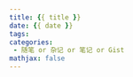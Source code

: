 ```yaml
---
title: {{ title }}
date: {{ date }}
tags:
categories:
 - 随笔 or 杂记 or 笔记 or Gist
mathjax: false
---
```


<!-- more -->

